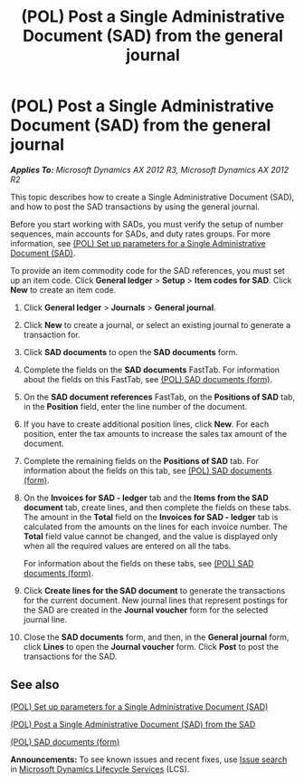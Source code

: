 ﻿---
title: (POL) Post a Single Administrative Document (SAD) from the general journal
TOCTitle: (POL) Post a Single Administrative Document (SAD) from the general journal
ms:assetid: 2f552576-1e6b-4186-97db-d3958bc477ba
ms:mtpsurl: https://technet.microsoft.com/en-us/library/JJ731079(v=AX.60)
ms:contentKeyID: 49675319
ms.date: 04/18/2014
mtps_version: v=AX.60
---

# (POL) Post a Single Administrative Document (SAD) from the general journal 


_**Applies To:** Microsoft Dynamics AX 2012 R3, Microsoft Dynamics AX 2012 R2_

This topic describes how to create a Single Administrative Document (SAD), and how to post the SAD transactions by using the general journal.

Before you start working with SADs, you must verify the setup of number sequences, main accounts for SADs, and duty rates groups. For more information, see [(POL) Set up parameters for a Single Administrative Document (SAD)](pol-set-up-parameters-for-a-single-administrative-document-sad.md).

To provide an item commodity code for the SAD references, you must set up an item code. Click **General ledger** \> **Setup** \> **Item codes for SAD**. Click **New** to create an item code.

1.  Click **General ledger** \> **Journals** \> **General journal**.

2.  Click **New** to create a journal, or select an existing journal to generate a transaction for.

3.  Click **SAD documents** to open the **SAD documents** form.

4.  Complete the fields on the **SAD documents** FastTab. For information about the fields on this FastTab, see [(POL) SAD documents (form)](https://technet.microsoft.com/en-us/library/jj678156\(v=ax.60\)).

5.  On the **SAD document references** FastTab, on the **Positions of SAD** tab, in the **Position** field, enter the line number of the document.

6.  If you have to create additional position lines, click **New**. For each position, enter the tax amounts to increase the sales tax amount of the document.

7.  Complete the remaining fields on the **Positions of SAD** tab. For information about the fields on this tab, see [(POL) SAD documents (form)](https://technet.microsoft.com/en-us/library/jj678156\(v=ax.60\)).

8.  On the **Invoices for SAD - ledger** tab and the **Items from the SAD document** tab, create lines, and then complete the fields on these tabs. The amount in the **Total** field on the **Invoices for SAD - ledger** tab is calculated from the amounts on the lines for each invoice number. The **Total** field value cannot be changed, and the value is displayed only when all the required values are entered on all the tabs.
    
    For information about the fields on these tabs, see [(POL) SAD documents (form)](https://technet.microsoft.com/en-us/library/jj678156\(v=ax.60\)).

9.  Click **Create lines for the SAD document** to generate the transactions for the current document. New journal lines that represent postings for the SAD are created in the **Journal voucher** form for the selected journal line.

10. Close the **SAD documents** form, and then, in the **General journal** form, click **Lines** to open the **Journal voucher** form. Click **Post** to post the transactions for the SAD.

## See also

[(POL) Set up parameters for a Single Administrative Document (SAD)](pol-set-up-parameters-for-a-single-administrative-document-sad.md)

[(POL) Post a Single Administrative Document (SAD) from the SAD](pol-post-a-single-administrative-document-sad-from-the-sad.md)

[(POL) SAD documents (form)](https://technet.microsoft.com/en-us/library/jj678156\(v=ax.60\))

  
**Announcements:** To see known issues and recent fixes, use [Issue search](http://go.microsoft.com/fwlink/?linkid=389258) in [Microsoft Dynamics Lifecycle Services](http://go.microsoft.com/fwlink/?linkid=306505) (LCS).

